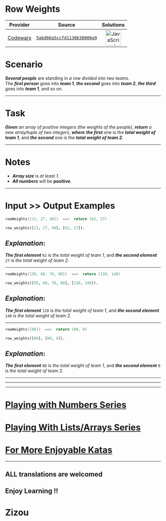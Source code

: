 [_metadata_:generated]: - "true"

# Row Weights

<!-- INFO TABLE BEGIN -->

| Provider                                        | Source                                                                               | Solutions                                                                                                                                                    |
| :---------------------------------------------: | :----------------------------------------------------------------------------------: | :----------------------------------------------------------------------------------------------------------------------------------------------------------: |
| [Codewars](../../../docs/providers/Codewars.md) | [`5abd66a5ccfd1130b30000a9`](https://www.codewars.com/kata/5abd66a5ccfd1130b30000a9) | [<img src="https://res.cloudinary.com/rascaltwo/image/upload/v1631924076/javascript_ehszr7.svg" alt="JavaScript" title="JavaScript" width="50" />](solve.js) |

<!-- INFO TABLE END -->

# Scenario

**_Several people_** are standing in *a row divided into two teams*.  
The **_first person_** goes into **_team 1_**, **_the second_** goes into **_team 2_**, **_the third_** goes into **_team 1_**, and so on.
___
# Task

**_Given_** *an array of positive integers (the weights of the people)*, **_return_** *a new array/tuple of two integers*, **_where_** **_the first_** one is the **_total weight of team 1_**, and **_the second_** one is the **_total weight of team 2_**.
___
# Notes 

* **_Array size_** is *at least 1*.
* **_All numbers_** will be **positive**.
___
# Input >> Output Examples 

```cpp
rowWeights([13, 27, 49])  ==>  return (62, 27)
```
```prolog
row_weights([13, 27, 49], [62, 27]).
```

## **_Explanation_**:

**_The first element_** `62` is *the total weight of team 1*, and **_the second element_** `27` is *the total weight of team 2*.
___
```cpp
rowWeights([50, 60, 70, 80])  ==>  return (120, 140)
```
```prolog
row_weights([50, 60, 70, 80], [120, 140]).
```
## **_Explanation_**:

**_The first element_** `120` is *the total weight of team 1*, and **_the second element_** `140` is *the total weight of team 2*.
___
```cpp
rowWeights([80])  ==>  return (80, 0)
```
```prolog
row_weights([80], [80, 0]).
```
## **_Explanation_**:

**_The first element_** `80` is *the total weight of team 1*, and **_the second element_** `0` is *the total weight of team 2*.
___
___
___

# [Playing with Numbers Series](https://www.codewars.com/collections/playing-with-numbers)

# [Playing With Lists/Arrays Series](https://www.codewars.com/collections/playing-with-lists-slash-arrays)

# [For More Enjoyable Katas](http://www.codewars.com/users/MrZizoScream/authored)
___

## ALL translations are welcomed

## Enjoy Learning !!
# Zizou

